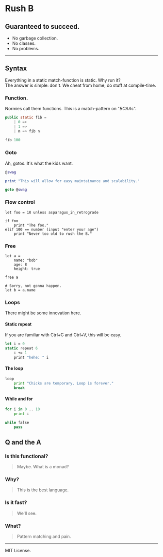# Rush B
## Guaranteed to succeed.

- No garbage collection.
- No classes.
- No problems.

---

## Syntax

Everything in a static match-function is static. Why run it?\
The answer is simple: don't. We cheat from home, do stuff at compile-time.

### Function.

Normies call them functions. This is a match-pattern on "*BCAAs*".

```java
public static fib =
    | 0 =>
    | 1 =>
    | n => fib n
    
fib 100
```

### Goto

Ah, gotos. It's what the kids want.

```lua
@swag

print "This will allow for easy maintainance and scalability."

goto @swag
```

### Flow control

```moon
let foo = 10 unless asparagus_in_retrograde

if foo
    print "The foo."
elif 100 == number (input "enter your age")
    print "Never too old to rush the B."
```

### Free

```moon
let a =
    name: "bob"
    age: 8
    height: true

free a

# Sorry, not gonna happen.
let b = a.name
```

### Loops

There might be some innovation here.

#### Static repeat

If you are familiar with Ctrl+C and Ctrl+V, this will be easy.

```fs
let i = 0
static repeat 6
    i += 1
    print "hehe: " i
```

#### The loop

```py
loop
    print "Chicks are temporary. Loop is forever."
    break
```

#### While and for

```py
for i in 0 .. 10
    print i

while false
    pass
```

## Q and the A

### Is this functional?

> Maybe. What is a monad?

### Why?

> This is the best language.

### Is it fast?

> We'll see.

### What?

> Pattern matching and pain.

---

MIT License.

